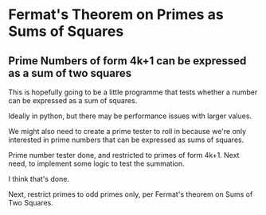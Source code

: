 # Fermat's Theorem on Primes as Sums of Squares

## Prime Numbers of form 4k+1 can be expressed as a sum of two squares

This is hopefully going to be a little programme that tests whether a number can be expressed as a sum of squares.

Ideally in python, but there may be performance issues with larger values.

We might also need to create a prime tester to roll in because we're only interested in prime numbers that can be expressed as sums of squares.

Prime number tester done, and restricted to primes of form 4k+1.
Next need, to implement some logic to test the summation.

I think that's done. 

Next, restrict primes to odd primes only, per Fermat's theorem on Sums of Two Squares.


